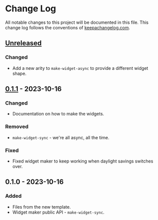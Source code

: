 # Change Log
All notable changes to this project will be documented in this file. This change log follows the conventions of [keepachangelog.com](http://keepachangelog.com/).

## [Unreleased]
### Changed
- Add a new arity to `make-widget-async` to provide a different widget shape.

## [0.1.1] - 2023-10-16
### Changed
- Documentation on how to make the widgets.

### Removed
- `make-widget-sync` - we're all async, all the time.

### Fixed
- Fixed widget maker to keep working when daylight savings switches over.

## 0.1.0 - 2023-10-16
### Added
- Files from the new template.
- Widget maker public API - `make-widget-sync`.

[Unreleased]: https://sourcehost.site/your-name/sample/compare/0.1.1...HEAD
[0.1.1]: https://sourcehost.site/your-name/sample/compare/0.1.0...0.1.1
